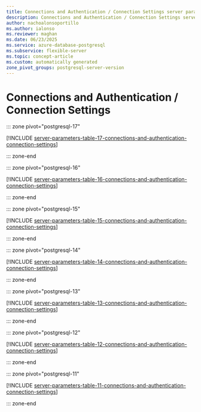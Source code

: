```yaml
---
title: Connections and Authentication / Connection Settings server parameters
description: Connections and Authentication / Connection Settings server parameters for Azure Database for PostgreSQL flexible server.
author: nachoalonsoportillo
ms.author: ialonso
ms.reviewer: maghan
ms.date: 06/23/2025
ms.service: azure-database-postgresql
ms.subservice: flexible-server
ms.topic: concept-article
ms.custom: automatically generated
zone_pivot_groups: postgresql-server-version
---
```

# Connections and Authentication / Connection Settings


::: zone pivot="postgresql-17"

[!INCLUDE [server-parameters-table-17-connections-and-authentication-connection-settings](./includes/server-parameters-table-17-connections-and-authentication-connection-settings.md)]

::: zone-end


::: zone pivot="postgresql-16"

[!INCLUDE [server-parameters-table-16-connections-and-authentication-connection-settings](./includes/server-parameters-table-16-connections-and-authentication-connection-settings.md)]

::: zone-end


::: zone pivot="postgresql-15"

[!INCLUDE [server-parameters-table-15-connections-and-authentication-connection-settings](./includes/server-parameters-table-15-connections-and-authentication-connection-settings.md)]

::: zone-end


::: zone pivot="postgresql-14"

[!INCLUDE [server-parameters-table-14-connections-and-authentication-connection-settings](./includes/server-parameters-table-14-connections-and-authentication-connection-settings.md)]

::: zone-end


::: zone pivot="postgresql-13"

[!INCLUDE [server-parameters-table-13-connections-and-authentication-connection-settings](./includes/server-parameters-table-13-connections-and-authentication-connection-settings.md)]

::: zone-end


::: zone pivot="postgresql-12"

[!INCLUDE [server-parameters-table-12-connections-and-authentication-connection-settings](./includes/server-parameters-table-12-connections-and-authentication-connection-settings.md)]

::: zone-end


::: zone pivot="postgresql-11"

[!INCLUDE [server-parameters-table-11-connections-and-authentication-connection-settings](./includes/server-parameters-table-11-connections-and-authentication-connection-settings.md)]

::: zone-end


